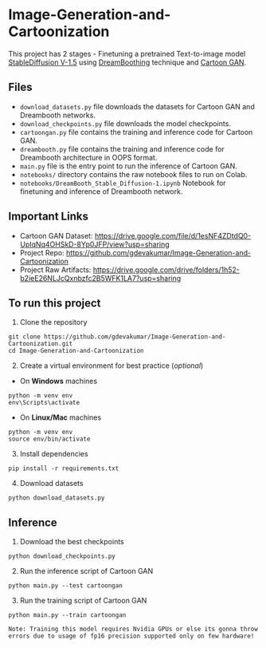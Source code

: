 # Image-Generation-and-Cartoonization

This project has 2 stages - Finetuning a pretrained Text-to-image model [StableDiffusion V-1.5](https://huggingface.co/runwayml/stable-diffusion-v1-5) using [DreamBoothing](https://dreambooth.github.io/) technique and [Cartoon GAN](https://openaccess.thecvf.com/content_cvpr_2018/papers/Chen_CartoonGAN_Generative_Adversarial_CVPR_2018_paper.pdf).

## Files
- ```download_datasets.py``` file downloads the datasets for Cartoon GAN and Dreambooth networks.
- ```download_checkpoints.py``` file downloads the model checkpoints.
- ```cartoongan.py``` file contains the training and inference code for Cartoon GAN.
- ```dreambooth.py``` file contains the training and inference code for Dreambooth architecture in OOPS format.
- ```main.py``` file is the entry point to run the inference of Cartoon GAN.
- ```notebooks/``` directory contains the raw notebook files to run on Colab.
- ```notebooks/DreamBooth_Stable_Diffusion-1.ipynb``` Notebook for finetuning and inference of Dreambooth network.

## Important Links
- Cartoon GAN Dataset: https://drive.google.com/file/d/1esNF4ZDtdQ0-UpIqNq4OHSkD-8Yp0JFP/view?usp=sharing
- Project Repo: https://github.com/gdevakumar/Image-Generation-and-Cartoonization
- Project Raw Artifacts: https://drive.google.com/drive/folders/1h52-b2ieE26NLJcQxnbzfc2B5WFK1LA7?usp=sharing

## To run this project
1. Clone the repository
```
git clone https://github.com/gdevakumar/Image-Generation-and-Cartoonization.git
cd Image-Generation-and-Cartoonization
```

2. Create a virtual environment for best practice (*optional*)
- On **Windows** machines
```
python -m venv env
env\Scripts\activate
```

- On **Linux/Mac** machines
```
python -m venv env
source env/bin/activate
```

3. Install dependencies
```
pip install -r requirements.txt
```

4. Download datasets
```
python download_datasets.py
```


## Inference
1. Download the best checkpoints 
```
python download_checkpoints.py
```

2. Run the inference script of Cartoon GAN
```
python main.py --test cartoongan
```

3. Run the training script of Cartoon GAN
```
python main.py --train cartoongan
```

`Note: Training this model requires Nvidia GPUs or else its gonna throw errors due to usage of fp16 precision supported only on few hardware!`

